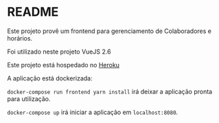 # README

Este projeto provê um frontend para gerenciamento de Colaboradores e horários.

Foi utilizado neste projeto VueJS 2.6

Este projeto está hospedado no [Heroku](https://stunning-pancake-front.herokuapp.com)

A aplicação está dockerizada:

`docker-compose run frontend yarn install` irá deixar a aplicação pronta para utilização.

`docker-compose up` irá iniciar a aplicação em `localhost:8080`.
